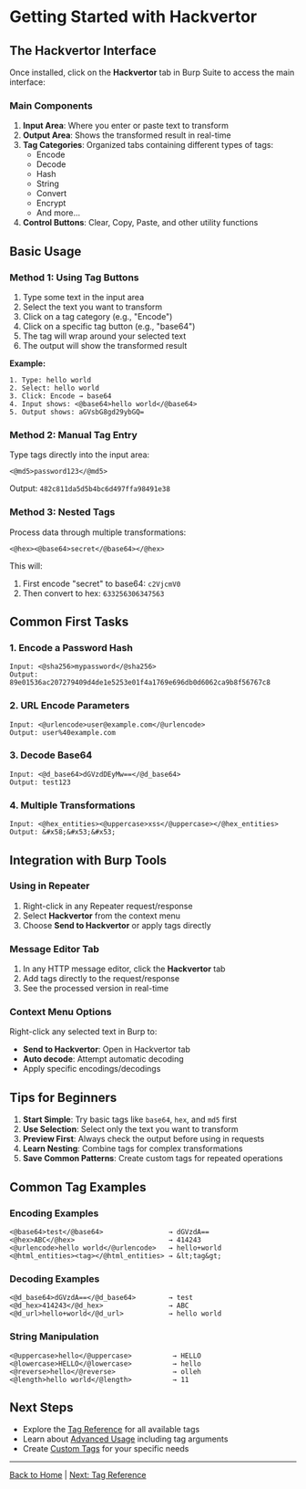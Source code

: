 # Getting Started with Hackvertor

## The Hackvertor Interface

Once installed, click on the **Hackvertor** tab in Burp Suite to access the main interface:

### Main Components

1. **Input Area**: Where you enter or paste text to transform
2. **Output Area**: Shows the transformed result in real-time
3. **Tag Categories**: Organized tabs containing different types of tags:
   - Encode
   - Decode
   - Hash
   - String
   - Convert
   - Encrypt
   - And more...
4. **Control Buttons**: Clear, Copy, Paste, and other utility functions

## Basic Usage

### Method 1: Using Tag Buttons

1. Type some text in the input area
2. Select the text you want to transform
3. Click on a tag category (e.g., "Encode")
4. Click on a specific tag button (e.g., "base64")
5. The tag will wrap around your selected text
6. The output will show the transformed result

**Example:**
```
1. Type: hello world
2. Select: hello world
3. Click: Encode → base64
4. Input shows: <@base64>hello world</@base64>
5. Output shows: aGVsbG8gd29ybGQ=
```

### Method 2: Manual Tag Entry

Type tags directly into the input area:

```
<@md5>password123</@md5>
```

Output: `482c811da5d5b4bc6d497ffa98491e38`

### Method 3: Nested Tags

Process data through multiple transformations:

```
<@hex><@base64>secret</@base64></@hex>
```

This will:
1. First encode "secret" to base64: `c2VjcmV0`
2. Then convert to hex: `633256306347563`

## Common First Tasks

### 1. Encode a Password Hash
```
Input: <@sha256>mypassword</@sha256>
Output: 89e01536ac207279409d4de1e5253e01f4a1769e696db0d6062ca9b8f56767c8
```

### 2. URL Encode Parameters
```
Input: <@urlencode>user@example.com</@urlencode>
Output: user%40example.com
```

### 3. Decode Base64
```
Input: <@d_base64>dGVzdDEyMw==</@d_base64>
Output: test123
```

### 4. Multiple Transformations
```
Input: <@hex_entities><@uppercase>xss</@uppercase></@hex_entities>
Output: &#x58;&#x53;&#x53;
```

## Integration with Burp Tools

### Using in Repeater

1. Right-click in any Repeater request/response
2. Select **Hackvertor** from the context menu
3. Choose **Send to Hackvertor** or apply tags directly

### Message Editor Tab

1. In any HTTP message editor, click the **Hackvertor** tab
2. Add tags directly to the request/response
3. See the processed version in real-time

### Context Menu Options

Right-click any selected text in Burp to:
- **Send to Hackvertor**: Open in Hackvertor tab
- **Auto decode**: Attempt automatic decoding
- Apply specific encodings/decodings

## Tips for Beginners

1. **Start Simple**: Try basic tags like `base64`, `hex`, and `md5` first
2. **Use Selection**: Select only the text you want to transform
3. **Preview First**: Always check the output before using in requests
4. **Learn Nesting**: Combine tags for complex transformations
5. **Save Common Patterns**: Create custom tags for repeated operations

## Common Tag Examples

### Encoding Examples
```
<@base64>test</@base64>                → dGVzdA==
<@hex>ABC</@hex>                       → 414243
<@urlencode>hello world</@urlencode>   → hello+world
<@html_entities><tag></@html_entities> → &lt;tag&gt;
```

### Decoding Examples
```
<@d_base64>dGVzdA==</@d_base64>        → test
<@d_hex>414243</@d_hex>                → ABC
<@d_url>hello+world</@d_url>           → hello world
```

### String Manipulation
```
<@uppercase>hello</@uppercase>          → HELLO
<@lowercase>HELLO</@lowercase>          → hello
<@reverse>hello</@reverse>              → olleh
<@length>hello world</@length>          → 11
```

## Next Steps

- Explore the [Tag Reference](Tag-Reference) for all available tags
- Learn about [Advanced Usage](Advanced-Usage) including tag arguments
- Create [Custom Tags](Custom-Tags) for your specific needs

---

[Back to Home](Home) | [Next: Tag Reference](Tag-Reference)